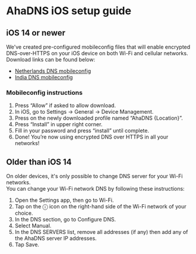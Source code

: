 # AhaDNS iOS setup guide

## iOS 14 or newer

We've created pre-configured mobileconfig files that will enable encrypted DNS-over-HTTPS on your iOS device on both Wi-Fi and cellular networks.  
Download links can be found below:

- [Netherlands DNS mobileconfig](https://raw.githubusercontent.com/AhaDNS/setup-guides/master/iOS/resources/ahadns-nl.mobileconfig)
- [India DNS mobileconfig](https://raw.githubusercontent.com/AhaDNS/setup-guides/master/iOS/resources/ahadns-in.mobileconfig)

### Mobileconfig instructions

1. Press “Allow” if asked to allow download.
2. In iOS, go to Settings -> General -> Device Management.
3. Press on the newly downloaded profile named “AhaDNS {Location}”.
4. Press “Install” in upper right corner.
5. Fill in your password and press “install” until complete.
6. Done! You’re now using encrypted DNS over HTTPS in all your networks!

## Older than iOS 14

On older devices, it's only possible to change DNS server for your Wi-Fi networks.  
You can change your Wi-Fi network DNS by following these instructions:

1. Open the Settings app, then go to Wi-Fi.
2. Tap on the ⓘ icon on the right-hand side of the Wi-Fi network of your choice.
3. In the DNS section, go to Configure DNS.
4. Select Manual.
5. In the DNS SERVERS list, remove all addresses (if any) then add any of the AhaDNS server IP addresses.
6. Tap Save.
